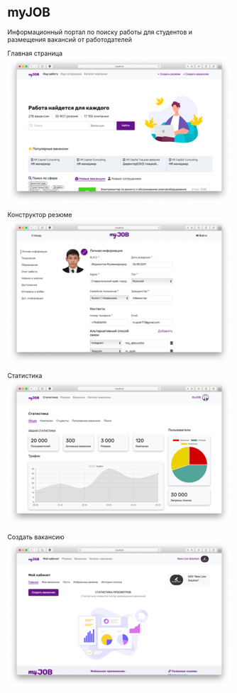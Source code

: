# myJOB
Информационный портал по поиску работы для студентов и размещения вакансий от работодателей

Главная страница
![image](https://github.com/Mqodir/myjob/blob/main/screanShots/main.png?raw=true)

Конструктор резюме
![image](https://github.com/Mqodir/myjob/blob/main/screanShots/cvConstructor.png?raw=true)

Статистика
![image](https://github.com/Mqodir/myjob/blob/main/screanShots/statistic.png?raw=true)

Создать вакансию
![image](https://github.com/Mqodir/myjob/blob/main/screanShots/vacancy.png?raw=true)
